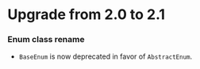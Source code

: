 Upgrade from 2.0 to 2.1
=======================

### Enum class rename

* `BaseEnum` is now deprecated in favor of `AbstractEnum`.
